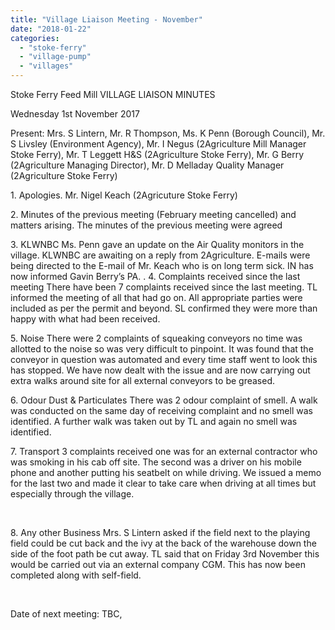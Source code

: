 ```yaml
---
title: "Village Liaison Meeting - November"
date: "2018-01-22"
categories: 
  - "stoke-ferry"
  - "village-pump"
  - "villages"
---
```


Stoke Ferry Feed Mill VILLAGE LIAISON MINUTES

Wednesday 1st November 2017

Present: Mrs. S Lintern, Mr. R Thompson, Ms. K Penn (Borough Council), Mr. S Livsley (Environment Agency), Mr. I Negus (2Agriculture Mill Manager Stoke Ferry), Mr. T Leggett H&S (2Agriculture Stoke Ferry), Mr. G Berry (2Agriculture Managing Director), Mr. D Melladay Quality Manager (2Agriculture Stoke Ferry)

1\. Apologies. Mr. Nigel Keach (2Agricuture Stoke Ferry)

2\. Minutes of the previous meeting (February meeting cancelled) and matters arising. The minutes of the previous meeting were agreed

3\. KLWNBC Ms. Penn gave an update on the Air Quality monitors in the village. KLWNBC are awaiting on a reply from 2Agriculture. E-mails were being directed to the E-mail of Mr. Keach who is on long term sick. IN has now informed Gavin Berry’s PA. . 4. Complaints received since the last meeting There have been 7 complaints received since the last meeting. TL informed the meeting of all that had go on. All appropriate parties were included as per the permit and beyond. SL confirmed they were more than happy with what had been received.

5\. Noise There were 2 complaints of squeaking conveyors no time was allotted to the noise so was very difficult to pinpoint. It was found that the conveyor in question was automated and every time staff went to look this has stopped. We have now dealt with the issue and are now carrying out extra walks around site for all external conveyors to be greased.

6\. Odour Dust & Particulates There was 2 odour complaint of smell. A walk was conducted on the same day of receiving complaint and no smell was identified. A further walk was taken out by TL and again no smell was identified.

7\. Transport 3 complaints received one was for an external contractor who was smoking in his cab off site. The second was a driver on his mobile phone and another putting his seatbelt on while driving. We issued a memo for the last two and made it clear to take care when driving at all times but especially through the village.

 

8\. Any other Business Mrs. S Lintern asked if the field next to the playing field could be cut back and the ivy at the back of the warehouse down the side of the foot path be cut away. TL said that on Friday 3rd November this would be carried out via an external company CGM. This has now been completed along with self-field.

 

Date of next meeting: TBC,

